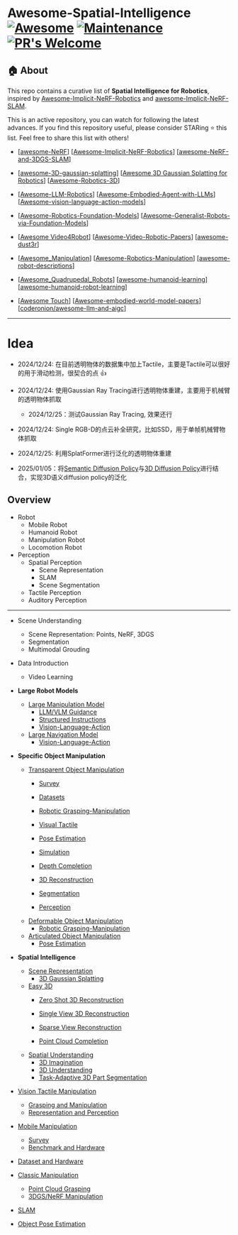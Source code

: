 # Awesome-Spatial-Intelligence [![Awesome](https://cdn.rawgit.com/sindresorhus/awesome/d7305f38d29fed78fa85652e3a63e154dd8e8829/media/badge.svg)](https://github.com/sindresorhus/awesome) [![Maintenance](https://img.shields.io/badge/Maintained%3F-yes-green.svg)](https://GitHub.com/Naereen/StrapDown.js/graphs/commit-activity) [![PR's Welcome](https://img.shields.io/badge/PRs-welcome-brightgreen.svg?style=flat)](http://makeapullrequest.com)


## 🏠 About
This repo contains a curative list of **Spatial Intelligence for Robotics**, inspired by [Awesome-Implicit-NeRF-Robotics](https://github.com/zubair-irshad/Awesome-Implicit-NeRF-Robotics)  and [awesome-Implicit-NeRF-SLAM](https://github.com/DoongLi/awesome-Implicit-NeRF-SLAM).

This is an active repository, you can watch for following the latest advances. If you find this repository useful, please consider STARing ⭐ this list. Feel free to share this list with others!

- [[awesome-NeRF](https://github.com/yenchenlin/awesome-NeRF)] [[Awesome-Implicit-NeRF-Robotics](https://github.com/zubair-irshad/Awesome-Implicit-NeRF-Robotics)] [[awesome-NeRF-and-3DGS-SLAM](https://github.com/DoongLi/awesome-NeRF-and-3DGS-SLAM)]

- [[awesome-3D-gaussian-splatting](https://github.com/MrNeRF/awesome-3D-gaussian-splatting)] [[Awesome 3D Gaussian Splatting for Robotics](https://github.com/dtc111111/awesome-3dgs-for-robotics)] [[Awesome-Robotics-3D](https://github.com/zubair-irshad/Awesome-Robotics-3D)]
- [[Awesome-LLM-Robotics](https://github.com/GT-RIPL/Awesome-LLM-Robotics)] [[Awesome-Embodied-Agent-with-LLMs](https://github.com/zchoi/Awesome-Embodied-Agent-with-LLMs)]  [[Awesome-vision-language-action-models](https://github.com/DelinQu/awesome-vision-language-action-model)]
-  [[Awesome-Robotics-Foundation-Models](https://github.com/robotics-survey/Awesome-Robotics-Foundation-Models)]  [[Awesome-Generalist-Robots-via-Foundation-Models](https://github.com/JeffreyYH/Awesome-Generalist-Robots-via-Foundation-Models)]

- [[Awesome Video4Robot](https://github.com/jmwang0117/Video4Robot)] [[Awesome-Video-Robotic-Papers](https://github.com/H-Freax/Awesome-Video-Robotic-Papers)] [[awesome-dust3r](https://github.com/ruili3/awesome-dust3r)]
- [[Awesome_Manipulation](https://github.com/curieuxjy/Awesome_Manipulation)] [[Awesome-Robotics-Manipulation](https://github.com/BaiShuanghao/Awesome-Robotics-Manipulation)] [[awesome-robot-descriptions](https://github.com/robot-descriptions/awesome-robot-descriptions)]
- [[Awesome_Quadrupedal_Robots](https://github.com/curieuxjy/Awesome_Quadrupedal_Robots)] [[awesome-humanoid-learning](https://github.com/jonyzhang2023/awesome-humanoid-learning)] [[awesome-humanoid-robot-learning](https://github.com/YanjieZe/awesome-humanoid-robot-learning)]
- [[Awesome Touch](https://github.com/linchangyi1/Awesome-Touch)] [[Awesome-embodied-world-model-papers](https://github.com/QinengWang-Aiden/Awesome-embodied-world-model-papers)] [[coderonion/awesome-llm-and-aigc](https://github.com/coderonion/awesome-llm-and-aigc)]

---
# Idea

- 2024/12/24: 在目前透明物体的数据集中加上Tactile，主要是Tactile可以很好的用于滑动检测，很契合的点 :+1:
- 2024/12/24: 使用Gaussian Ray Tracing进行透明物体重建，主要用于机械臂的透明物体抓取
  - 2024/12/25：测试Gaussian Ray Tracing, 效果还行
- 2024/12/24: Single RGB-D的点云补全研究，比如SSD，用于单帧机械臂物体抓取

- 2024/12/25: 利用SplatFormer进行泛化的透明物体重建

- 2025/01/05：将[Semantic Diffusion Policy](https://github.com/WangYixuan12/gendp)与[3D Diffusion Policy](https://github.com/YanjieZe/3D-Diffusion-Policy)进行结合，实现3D语义diffusion policy的泛化

## Overview

- Robot
  - Mobile Robot
  - Humanoid Robot
  - Manipulation Robot
  - Locomotion Robot
- Perception
  - Spatial Perception
    - Scene Representation
    - SLAM
    - Scene Segmentation
  - Tactile Perception
  - Auditory Perception

---

- Scene Understanding
  - Scene Representation: Points, NeRF, 3DGS
  - Segmentation
  - Multimodal Grouding
- Data Introduction
  - Video Learning

- **Large Robot Models**
  - [Large Manipulation Model](./topics/Large_Manipulation_Model.md)
    - [LLM/VLM Guidance](https://github.com/lif314/Awesome-Spatial-Intelligence/blob/main/topics/Large_Manipulation_Model.md#LLM/VLM-Guidance)
    - [Structured Instructions](#Structured-Instructions)
    - [Vision-Language-Action](#Vision-Language-Action)
  - [Large Navigation Model](./topics/Large_Navigation_Model.md)
    - [Vision-Language-Action](#Vision-Language-Action)
- **Specific Object Manipulation**
  - [Transparent Object Manipulation](./topics/Transparent_Object_Manipulation.md)
    - [Survey](#Survey)
    - [Datasets](#Datasets)
  
    - [Robotic Grasping-Manipulation](#Robotic-Grasping-Manipulation)
    - [Visual Tactile](#Visual-Tactile)
    - [Pose Estimation](#Pose-Estimation)
    - [Simulation](#Simulation)
    - [Depth Completion](#Depth-Completion)
    - [3D Reconstruction](#3D-Reconstruction)
    - [Segmentation](#Segmentation)
    - [Perception](#Perception)
  - [Deformable Object Manipulation](./topics/Deformable_Object_Manipulation.md)
    - [Robotic Grasping-Manipulation](#Robotic-Grasping-Manipulation)
  - [Articulated Object Manipulation](./topics/Articulated_Object_Manipulation.md)
    - [Pose Estimation](#Pose-Estimation)
- **Spatial Intelligence**
  - [Scene Representation](./topics/Scene_Representation.md)
    - [3D Gaussian Splatting](#3D-Gaussian-Splatting)
  - [Easy 3D](./topics/Easy_3D.md)
    - [Zero Shot 3D Reconstruction](#Zero-Shot-3D-Reconstruction)
    - [Single View 3D Reconstruction](#Single-View-3D-Reconstruction)
    - [Sparse View Reconstruction](#Sparse-View-Reconstruction)
  
    - [Point Cloud Completion](#Point-Cloud-Completion)
  - [Spatial Understanding](./topics/Spatial_Understanding.md)
    - [3D Imagination](#3D-Imagination)
    - [3D Understanding](#3D-Understanding)
    - [Task-Adaptive 3D Part Segmentation](#Task-Adaptive-3D-Part-Segmentation)
- [Vision Tactile Manipulation](./topics/Vision_Tactile_Manipulation.md)
  - [Grasping and Manipulation](#Grasping-and-Manipulation)
  - [Representation and Perception](#Representation-and-Perception)
- [Mobile Manipulation](./topics/Mobile_Manipulation.md)
  - [Survey](#Survey)
  - [Benchmark and Hardware](#Benchmark-and-Hardware)
- [Dataset and Hardware](./topics/Dataset_and_Hardware.md)
- [Classic Manipulation](./topics/Classic_Manipulation.md)
  - [Point Cloud Grasping](#Point-Cloud-Grasping)
  - [3DGS/NeRF Manipulation](#3DGS/NeRF-Manipulation)
- [SLAM](./topics/SLAM.md)


- [Object Pose Estimation](./topics/Object_Pose_Estimation.md)
